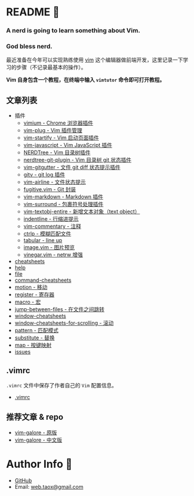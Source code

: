 # README 📑

### **A nerd is going to learn something about Vim.**

### **God bless nerd.**

最近准备在今年可以实现熟练使用 [vim](https://www.vim.org) 这个编辑器做前端开发，这里记录一下学习的步骤（不记录最基本的操作）。

**Vim 自身包含一个教程，在终端中输入 `vimtutor` 命令即可打开教程。**

## 文章列表

* 插件
  * [vimium - Chrome 浏览器插件](./plugin/vimium.md)
  * [vim-plug - Vim 插件管理](./plugin/vim-plug.md)
  * [vim-startify - Vim 启动页面插件](./plugin/vim-startify.md)
  * [vim-javascript - Vim JavaScript 插件](./plugin/vim-javascript.md)
  * [NERDTree - Vim 目录树插件](./plugin/nerdtree.md)
  * [nerdtree-git-plugin - Vim 目录树 git 状态插件](./plugin/nerdtree-git-plugin.md)
  * [vim-gitgutter - 文件 git diff 状态提示插件](./plugin/vim-gitgutter.md)
  * [gitv - git log 插件](./plugin/gitv.md)
  * [vim-airline - 文件状态提示](./plugin/vim-airline.md)
  * [fugitive.vim - Git 封装](./plugin/fugitive.vim.md)
  * [vim-markdown - Markdown 插件](./plugin/vim-markdown.md)
  * [vim-surround - 包裹符号处理插件](./plugin/vim-surround.md)
  * [vim-textobj-entire - 新增文本对象（text object）](./plugin/vim-textobj-entire.md)
  * [indentline - 行缩进提示](./plugin/indentline.md)
  * [vim-commentary - 注释](./plugin/vim-commentary.md)
  * [ctrlp - 模糊匹配文件](./plugin/ctrlp.md)
  * [tabular - line up](./plugin/tabular.md)
  * [image.vim - 图片预览](./plugin/image.vim.md)
  * [vinegar.vim - netrw 增强](./plugin/vinegar.md)
* [cheatsheets](./cheatsheets.md)
* [help](./help.md)
* [file](./file.md)
* [command-cheatsheets](./command-cheatsheets.md)
* [motion - 移动](./mition.md)
* [register - 寄存器](./register.md)
* [macro - 宏](./macro.md)
* [jump-between-files - 在文件之间跳转](./jump-between-files.md)
* [window-cheatsheets](./window-cheatsheets.md)
* [window-cheatsheets-for-scrolling - 滚动](./command-cheatsheets-scrolling.md)
* [pattern - 匹配模式](./pattern.md)
* [substitute - 替换](./substitute.md)
* [map - 按键映射](./map.md)
* [issues](./issues.md)

## .vimrc

`.vimrc` 文件中保存了作者自己的 `Vim` 配置信息。

* [.vimrc](./.vimrc)


## 推荐文章 & repo

* [vim-galore - 原版](https://github.com/mhinz/vim-galore)
* [vim-galore - 中文版](https://github.com/wsdjeg/vim-galore-zh_cn)

# Author Info 🦉

* [GitHub](https://github.com/Tao-Quixote)
* Email: <web.taox@gmail.com>
